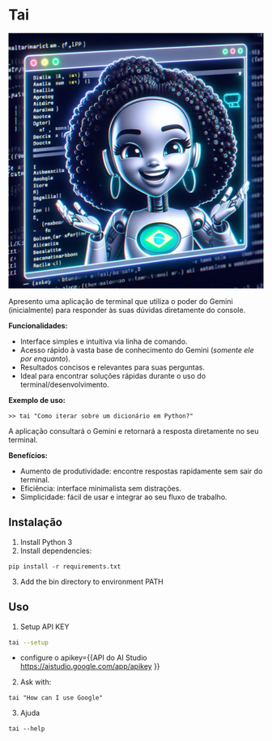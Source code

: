 # Tai 
![](assets/tai_img_capa.jpg)

Apresento uma aplicação de terminal que utiliza o poder do Gemini (inicialmente) para responder às suas dúvidas diretamente do console.

**Funcionalidades:**

* Interface simples e intuitiva via linha de comando.
* Acesso rápido à vasta base de conhecimento do Gemini (_somente ele por enquanto_).
* Resultados concisos e relevantes para suas perguntas.
* Ideal para encontrar soluções rápidas durante o uso do terminal/desenvolvimento.

**Exemplo de uso:**

```
>> tai "Como iterar sobre um dicionário em Python?"
```

A aplicação consultará o Gemini e retornará a resposta diretamente no seu terminal.

**Benefícios:**

* Aumento de produtividade: encontre respostas rapidamente sem sair do terminal.
* Eficiência: interface minimalista sem distrações.
* Simplicidade: fácil de usar e integrar ao seu fluxo de trabalho.


## Instalação

1. Install Python 3
2. Install dependencies:
```
pip install -r requirements.txt
```
3. Add the bin directory to environment PATH

## Uso

1. Setup API KEY
```bash
tai --setup
```

* configure o apikey={{API do AI Studio <https://aistudio.google.com/app/apikey> }}

2. Ask with:
```
tai "How can I use Google"
```

3. Ajuda
```
tai --help
```